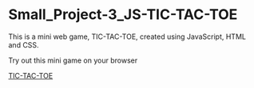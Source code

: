 # Small_Project-3_JS-TIC-TAC-TOE
This is a mini web game, TIC-TAC-TOE, created using JavaScript, HTML and CSS.

Try out this mini game on your browser

<a href="https://zhukaijun0629.github.io/Small_Project-3_JS-TIC-TAC-TOE/" target="_blank">TIC-TAC-TOE</a>
